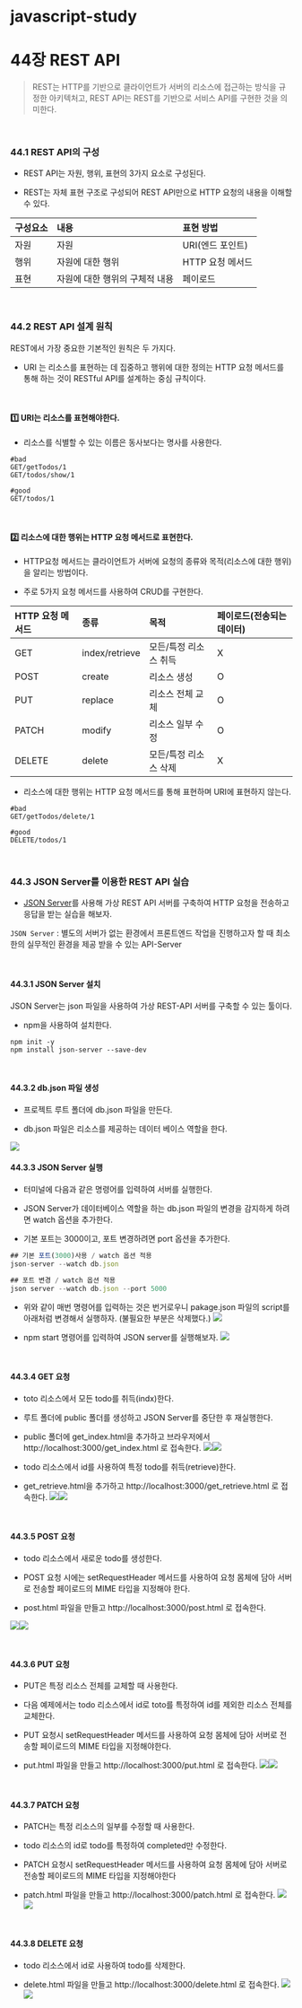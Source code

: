 # javascript-study

# 44장 REST API

> REST는 HTTP를 기반으로 클라이언트가 서버의 리소스에 접근하는 방식을 규정한 아키텍처고, REST API는 REST를 기반으로 서비스 API를 구현한 것을 의미한다.

<br>

### 44.1 REST API의 구성

- REST API는 자원, 행위, 표현의 3가지 요소로 구성된다.

- REST는 자체 표현 구조로 구성되어 REST API만으로 HTTP 요청의 내용을 이해할 수 있다.

| 구성요소 | 내용                           | 표현 방법        |
| :------- | :----------------------------- | :--------------- |
| 자원     | 자원                           | URI(엔드 포인트) |
| 행위     | 자원에 대한 행위               | HTTP 요청 메서드 |
| 표현     | 자원에 대한 행위의 구체적 내용 | 페이로드         |

<br>

### 44.2 REST API 설계 원칙

REST에서 가장 중요한 기본적인 원칙은 두 가지다.

- URI 는 리소스를 표현하는 데 집중하고 행위에 대한 정의는 HTTP 요청 메서드를 통해 하는 것이 RESTful API를 설계하는 중심 규칙이다.

<br>

#### 1️⃣ URI는 리소스를 표현해야한다.

- 리소스를 식별할 수 있는 이름은 동사보다는 명사를 사용한다.

```
#bad
GET/getTodos/1
GET/todos/show/1

#good
GET/todos/1
```

<br>

#### 2️⃣ 리소스에 대한 행위는 HTTP 요청 메서드로 표현한다.

- HTTP요청 메서드는 클라이언트가 서버에 요청의 종류와 목적(리소스에 대한 행위)을 알리는 방법이다.

- 주로 5가지 요청 메서드를 사용하여 CRUD를 구현한다.

| HTTP 요청 메서드 | 종류           | 목적                  | 페이로드(전송되는 데이터) |
| :--------------- | :------------- | :-------------------- | :------------------------ |
| GET              | index/retrieve | 모든/특정 리소스 취득 | X                         |
| POST             | create         | 리소스 생성           | O                         |
| PUT              | replace        | 리소스 전체 교체      | O                         |
| PATCH            | modify         | 리소스 일부 수정      | O                         |
| DELETE           | delete         | 모든/특정 리소스 삭제 | X                         |

- 리소스에 대한 행위는 HTTP 요청 메서드를 통해 표현하며 URI에 표현하지 않는다.

```
#bad
GET/getTodos/delete/1

#good
DELETE/todos/1
```

<br>

### 44.3 JSON Server를 이용한 REST API 실습

- [JSON Server](https://www.npmjs.com/package/json-server)를 사용해 가상 REST API 서버를 구축하여 HTTP 요청을 전송하고 응답을 받는 실습을 해보자.

`JSON Server` : 별도의 서버가 없는 환경에서 프론트엔드 작업을 진행하고자 할 때 최소한의 실무적인 환경을 제공 받을 수 있는 API-Server

<br>

#### 44.3.1 JSON Server 설치

JSON Server는 json 파일을 사용하여 가상 REST-API 서버를 구축할 수 있는 툴이다.

- npm을 사용하여 설치한다.

```
npm init -y
npm install json-server --save-dev
```

<br>

#### 44.3.2 db.json 파일 생성

- 프로젝트 루트 폴더에 db.json 파일을 만든다.

- db.json 파일은 리소스를 제공하는 데이터 베이스 역할을 한다.

![](https://velog.velcdn.com/images/hjthgus777/post/2092b00a-23f8-48ae-bad0-8c6b528d8456/image.png)

#### 44.3.3 JSON Server 실행

- 터미널에 다음과 같은 명령어를 입력하여 서버를 실행한다.

- JSON Server가 데이터베이스 역할을 하는 db.json 파일의 변경을 감지하게 하려면 watch 옵션을 추가한다.
- 기본 포트는 3000이고, 포트 변경하려면 port 옵션을 추가한다.

```js
## 기본 포트(3000)사용 / watch 옵션 적용
json-server --watch db.json

## 포트 변경 / watch 옵션 적용
json server --watch db.json --port 5000
```

- 위와 같이 매번 명령어를 입력하는 것은 번거로우니 pakage.json 파일의 script를 아래처럼 변경해서 실행하자. (불필요한 부분은 삭제했다.)
  ![](https://velog.velcdn.com/images/hjthgus777/post/687d8d76-5e09-456e-898c-24bf2e399332/image.png)

- npm start 명령어를 입력하여 JSON server를 실행해보자.
  ![](https://velog.velcdn.com/images/hjthgus777/post/535e5d9e-c03a-454b-b350-5fa808eaa821/image.png)

<br>

#### 44.3.4 GET 요청

- toto 리소스에서 모든 todo를 취득(indx)한다.

- 루트 폴더에 public 폴더를 생성하고 JSON Server를 중단한 후 재실행한다.

- public 폴더에 get_index.html을 추가하고 브라우저에서 http://localhost:3000/get_index.html 로 접속한다.
  ![](https://velog.velcdn.com/images/hjthgus777/post/e460e412-3864-42ae-9c6e-425f8f5988f7/image.png)![](https://velog.velcdn.com/images/hjthgus777/post/8eec17c3-30a8-494f-a8f0-3f71621b2e94/image.png)

- todo 리소스에서 id를 사용하여 특정 todo를 취득(retrieve)한다.

- get_retrieve.html을 추가하고 http://localhost:3000/get_retrieve.html 로 접속한다.
  ![](https://velog.velcdn.com/images/hjthgus777/post/74fcd241-08a5-44a8-9ec4-d1c302eecbb6/image.png)![](https://velog.velcdn.com/images/hjthgus777/post/c965069e-47d2-4bfc-a2a6-3491f3093988/image.png)

<br>

#### 44.3.5 POST 요청

- todo 리소스에서 새로운 todo를 생성한다.

- POST 요청 시에는 setRequestHeader 메서드를 사용하여 요청 몸체에 담아 서버로 전송할 페이로드의 MIME 타입을 지정해야 한다.

- post.html 파일을 만들고 http://localhost:3000/post.html 로 접속한다.

![](https://velog.velcdn.com/images/hjthgus777/post/8399f36e-1ded-4b9c-bbc3-da69f05d8f5f/image.png)![](https://velog.velcdn.com/images/hjthgus777/post/917a25e1-2f04-45b5-8816-c040bedd873e/image.png)

<br>

#### 44.3.6 PUT 요청

- PUT은 특정 리소스 전체를 교체할 때 사용한다.

- 다음 예제에서는 todo 리소스에서 id로 toto를 특정하여 id를 제외한 리소스 전체를 교체한다.
- PUT 요청시 setRequestHeader 메서드를 사용하여 요청 몸체에 담아 서버로 전송할 페이로드의 MIME 타입을 지정해야한다.
- put.html 파일을 만들고 http://localhost:3000/put.html 로 접속한다.
  ![](https://velog.velcdn.com/images/hjthgus777/post/8b036ac3-bb41-41f2-98c8-f2a824f7bde6/image.png)![](https://velog.velcdn.com/images/hjthgus777/post/b2681a21-313a-4471-aa93-ba82d1016a1f/image.png)

<br>

#### 44.3.7 PATCH 요청

- PATCH는 특정 리소스의 일부를 수정할 때 사용한다.

- todo 리소스의 id로 todo를 특정하여 completed만 수정한다.

- PATCH 요청시 setRequestHeader 메서드를 사용하여 요청 몸체에 담아 서버로 전송할 페이로드의 MIME 타입을 지정해야한다

- patch.html 파일을 만들고 http://localhost:3000/patch.html 로 접속한다.
  ![](https://velog.velcdn.com/images/hjthgus777/post/d4417763-3945-4818-8312-35bc2fea2838/image.png)![](https://velog.velcdn.com/images/hjthgus777/post/c98c74d9-0d02-401e-b1b9-79132205c0b8/image.png)

<br>

#### 44.3.8 DELETE 요청

- todo 리소스에서 id로 사용하여 todo를 삭제한다.

- delete.html 파일을 만들고 http://localhost:3000/delete.html 로 접속한다.
  ![](https://velog.velcdn.com/images/hjthgus777/post/a50cc99d-599d-4df3-a169-b531ee6d9b0d/image.png)![](https://velog.velcdn.com/images/hjthgus777/post/8f506b05-d814-4e50-8873-7bcfc51ee6fa/image.png)
